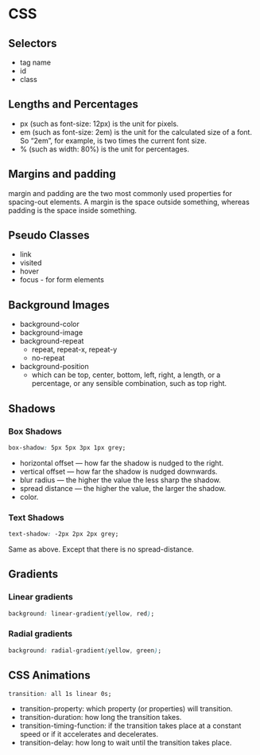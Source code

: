 # CSS

## Selectors
- tag name
- id
- class

## Lengths and Percentages

- px (such as font-size: 12px) is the unit for pixels.
- em (such as font-size: 2em) is the unit for the calculated 
size of a font. So “2em”, for example, is two times the 
current font size.
- % (such as width: 80%) is the unit for percentages.

## Margins and padding

margin and padding are the two most commonly used properties 
for spacing-out elements. A margin is the space outside 
something, whereas padding is the space inside something.

## Pseudo Classes

- link
- visited
- hover
- focus - for form elements

## Background Images

- background-color
- background-image
- background-repeat
    - repeat, repeat-x, repeat-y
    - no-repeat
- background-position
    - which can be top, center, bottom, left, right, a length, or 
    a percentage, or any sensible combination, such as top right.

## Shadows

### Box Shadows

```css
box-shadow: 5px 5px 3px 1px grey;
```
- horizontal offset — how far the shadow is nudged to the right.
- vertical offset — how far the shadow is nudged downwards.
- blur radius — the higher the value the less sharp the shadow. 
- spread distance — the higher the value, the larger the shadow.
- color.

### Text Shadows

```css
text-shadow: -2px 2px 2px grey;
```
Same as above. Except that there is no spread-distance.


## Gradients

### Linear gradients

```css
background: linear-gradient(yellow, red);
```

### Radial gradients

```css
background: radial-gradient(yellow, green);
```

## CSS Animations

```css
transition: all 1s linear 0s;
```

- transition-property: which property (or properties) will transition.
- transition-duration: how long the transition takes.
- transition-timing-function: if the transition takes place at a constant speed or if it accelerates and decelerates.
- transition-delay: how long to wait until the transition takes place.
